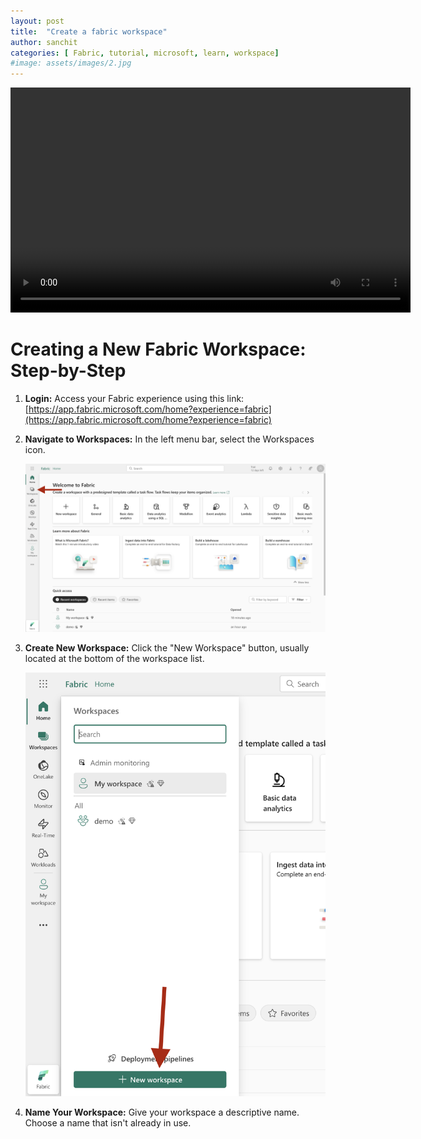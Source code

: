```yaml
---
layout: post
title:  "Create a fabric workspace"
author: sanchit
categories: [ Fabric, tutorial, microsoft, learn, workspace]
#image: assets/images/2.jpg
---
```


<video width="640" height="360" controls>
  <source src="assets/videos/00-fabric-how-to-create-workspace.mp4" type="video/mp4">
  Your browser does not support the video tag.
</video>


# Creating a New Fabric Workspace: Step-by-Step

1. **Login:** Access your Fabric experience using this link: [https://app.fabric.microsoft.com/home?experience=fabric](https://app.fabric.microsoft.com/home?experience=fabric)

2. **Navigate to Workspaces:** In the left menu bar, select the Workspaces icon.

    <img src="assets/screenshots/01-00.png" alt="Alt Text" width="500">

3. **Create New Workspace:** Click the "New Workspace" button, usually located at the bottom of the workspace list.

    <img src="assets/screenshots/01-01.png" alt="Alt Text" width="500">

4. **Name Your Workspace:** Give your workspace a descriptive name.  Choose a name that isn't already in use.

